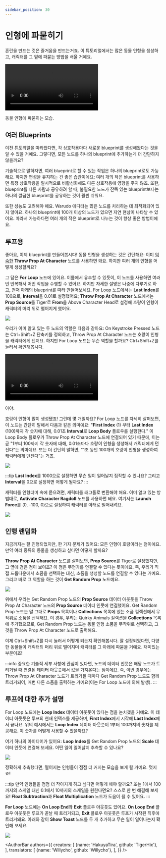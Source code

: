 ```yaml
---
sidebar_position: 30
---
```


# 인형에 파묻히기

혼란을 만드는 것은 즐거움을 만드는거죠. 이 튜토리얼에서는 많은 동물 인형을 생성하고, 캐릭터를 그 밑에 파묻는 방법을 배울 거예요.

<div style={{width: '100%'}} className="video-box"><video controls loop src="/doc-img/buried.mp4" /></div>
<p class="img-desc">동물 인형에 파묻히는 모습.</p>

## 여러 Blueprints

이전 튜토리얼을 따라왔다면, 각 상호작용마다 새로운 blueprint를 생성해왔다는 것을 알 수 있을 거예요. 그렇다면, 모든 노드를 하나의 blueprint에 추가하는게 더 간단하지 않을까요?

기술적으로 말하자면, 여러 blueprint로 할 수 있는 작업은 하나의 blueprint로도 가능해요. 하지만 편성을 유지하는 건 좋은 습관이에요; 여러 개의 작은 blueprint를 사용하면 특정 상호작용을 일시적으로 비활성화해도 다른 상호작용에 영향을 주지 않죠. 또한, blueprint를 다른 사람과 공유하려 할 때, 불필요한 노드가 잔뜩 있는 blueprint보다는 하나의 깔끔한 blueprint를 공유하는 것이 훨씬 쉬워요.

또한 성능도 고려해야 해요. Warudo 에디터는 많은 노드를 처리하는 데 최적화되어 있지 않아요. 하나의 blueprint에 100개 이상의 노드가 있으면 지연 현상이 나타날 수 있어요. 따라서 가능하다면 여러 개의 작은 blueprint로 나누는 것이 항상 좋은 방법이에요.

## 루프용

좋아요, 이제 blueprint를 만들어봅시다! 동물 인형을 생성하는 것은 간단해요: 이미 [익숙한](ragdoll.md) **Throw Prop At Character** 노드를 사용하면 돼요. 하지만 여러 개의 인형을 어떻게 생성할까요?

그 답은 **For Loop** 노드에 있어요. 이름에서 유추할 수 있듯이, 이 노드를 사용하면 여러 번 반복해서 어떤 작업을 수행할 수 있어요. 하지만 자세한 설명은 나중에 다루기로 하고, 먼저 아래의 blueprint를 따라 만들어보세요. For Loop 노드에서는 **Last Index**를 100으로, **Interval**을 0.01로 설정했어요; **Throw Prop At Character** 노드에서는 **Prop Source**를 Tiger로 **From**을 Above Character Head로 설정해 호랑이 인형이 캐릭터의 머리 위로 떨어지게 했어요.

![](/doc-img/en-blueprint-buried-1.png)

우리가 이미 알고 있는 두 노드의 역할은 다음과 같아요: On Keystroke Pressed 노드는 Ctrl+Shift+Z 단축키를 정의하고, Throw Prop At Character 노드는 호랑이 인형을 캐릭터에게 던져요. 하지만 For Loop 노드는 무슨 역할을 할까요? Ctrl+Shift+Z를 눌러서 확인해봅시다.

<div style={{width: '100%'}} className="video-box"><video controls loop src="/doc-img/buried-2.mp4" /></div>
<p class="img-desc">아야.</p>

호랑이 인형이 많이 생성됐죠! 그런데 몇 개일까요? For Loop 노드를 자세히 살펴보면, 이 노드는 간단히 말해서 다음과 같은 의미예요: "**First Index** (1) 부터 **Last Index** (100)까지 각 숫자에 대해, 0.01초 **Interval**로 **Loop Body** 플로우를 실행한다." 이 Loop Body 플로우가 Throw Prop At Character 노드에 연결되어 있기 때문에, 이는 곧 "1부터 100까지 각 숫자에 대해, 0.01초마다 호랑이 인형을 생성해서 캐릭터에게 던진다"는 의미예요. 또는 더 간단히 말하면, "1초 동안 100개의 호랑이 인형을 생성하여 캐릭터에게 던진다"는 거죠.

![](/doc-img/en-blueprint-buried-3.png)

:::tip
**Last Index**를 1000으로 설정하면 무슨 일이 일어날지 짐작할 수 있나요? 그리고 **Interval**을 0으로 설정하면 어떻게 될까요?
:::

캐릭터를 인형더미 속에 묻으려면, 캐릭터를 래그돌로 변환해야 해요. 이미 알고 있는 방법대로, **Activate Character Ragdoll** 노드를 사용하면 돼요. 여기서는 **Launch Force**를 (0, -100, 0)으로 설정하여 캐릭터를 아래로 밀어내려요.

![](/doc-img/en-blueprint-buried-4.png)

## 인행 랜덤화

지금까지는 잘 진행되었지만, 한 가지 문제가 있어요: 모든 인형이 호랑이라는 점이에요. 만약 여러 종류의 동물을 생성하고 싶다면 어떻게 할까요?

**Throw Prop At Character** 노드를 살펴보면, **Prop Source**를 Tiger로 설정했지만, 그 옆에 검은 점이 보이죠? 이 점은 무언가를 연결할 수 있다는 뜻이에요. 즉, 우리가 직접 드롭다운에서 소품을 선택하는 대신, 소품을 생성할 노드를 연결할 수 있다는 거예요. 그리고 바로 그 역할을 하는 것이 **Get Random Prop** 노드예요.

![](/doc-img/en-blueprint-buried-2.png)

위에서 우리는 Get Random Prop 노드의 **Prop Source** 데이터 아웃풋을 Throw Prop At Character 노드의 **Prop Source** 데이터 인풋에 연결했어요.  Get Random Prop 노드는 말 그대로 **Props** 목록이나 **Collections** 목록에 있는 소품 컬렉션에서 무작위로 소품을 선택해요. 이 경우, 우리는 Quirky Animals 컬렉션을 **Collections** 목록에 추가했으므로, Get Random Prop 노드는 동물 인형 소품을 무작위로 선택하고, 그것을 Throw Prop At Character 노드로 출력해요.

이제 Ctrl+Shift+Z를 다시 눌러서 어떻게 되는지 확인해봅시다. 잘 설정되었다면, 다양한 동물들이 캐릭터의 머리 위로 떨어지며 캐릭터를 그 아래에 파묻을 거예요. 재미있는 부분이죠!

:::info
중요한 기술적 세부 사항에 관심이 있다면, 노드의 데이터 인풋은 해당 노드가 트리거될 때 연결된 데이터 아웃풋에서 값을 가져온다는 점이에요. 즉, 이번 경우에는 Throw Prop At Character 노드가 트리거될 때마다 Get Random Prop 노드도 함께 트리거되어, 매번 다른 소품을 출력하는 거예요(이는 For Loop 노드에 의해 발생).
:::

## 루프에 대한 추가 설명

For Loop 노드에는 **Loop Index** 데이터 아웃풋이 있다는 점을 눈치챘을 거예요. 이 데이터 아웃풋은 루프의 현재 인덱스를 제공하며, **First Index**에서 시작해 **Last Index**에서 끝나요. 위의 예시에서는 **Loop Index** 데이터 아웃풋이 1부터 100까지의 숫자를 제공해요. 이 숫자를 어떻게 사용할 수 있을까요?

여기 하나의 아이디어가 있어요: **Loop Index**를 Get Random Prop 노드의 **Scale** 데이터 인풋에 연결해 보세요. 어떤 일이 일어날지 추측할 수 있나요?

![](/doc-img/en-blueprint-buried-5.png)

정확하게 추측했다면, 떨어지는 인형들이 점점 더 커지는 모습을 보게 될 거예요. 멋지죠!

:::tip
만약 인형들을 점점 더 작아지게 하고 싶다면 어떻게 해야 할까요? 또는 1에서 100까지의 스케일 대신 0.1에서 10까지의 스케일을 원한다면요? 스스로 한 번 해결해 보세요! **Float Subtraction**과 **Float Multiplication** 노드가 도움이 될 수 있어요.
:::

**For Loop** 노드에는 **On Loop End**와 **Exit** 플로우 아웃풋도 있어요. **On Loop End** 플로우 아웃풋은 루프가 끝날 때 트리거되고, **Exit** 플로우 아웃풋은 루프가 시작된 직후에 트리거돼요. 아래와 같이 **Show Toast** 노드를 두 개 추가하고 무슨 일이 일어나는지 확인해 보세요.

![](/doc-img/en-blueprint-buried-6.png)

<AuthorBar authors={{
  creators: [
    {name: 'HakuyaTira', github: 'TigerHix'},
  ],
  translators: [
    {name: 'Willycho', github: 'Willycho'},
  ],
}} />
